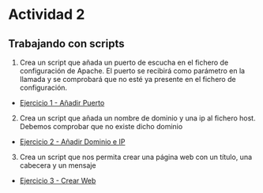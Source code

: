 # Actividad 2
## Trabajando con scripts


1. Crea un script que añada un puerto de escucha en el fichero de configuración de Apache. El puerto se recibirá como parámetro en la llamada y se comprobará que no esté ya presente en el fichero de configuración.

- [Ejercicio 1 - Añadir Puerto](/tema1/ejercicio2/portchange.sh)

2. Crea un script que añada un nombre de dominio y una ip al fichero host. Debemos comprobar que no existe dicho dominio

- [Ejercicio 2 - Añadir Dominio e IP](/tema1/ejercicio2/hostchange.sh)

3. Crea un script que nos permita crear una página web con un título, una cabecera y un mensaje

- [Ejercicio 3 - Crear Web](/tema1/ejercicio2/addweb.sh)
